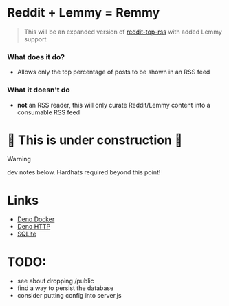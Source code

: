 
# Reddit + Lemmy = Remmy
> This will be an expanded version of [reddit-top-rss](https://github.com/johnwarne/reddit-top-rss) with added Lemmy support

### What does it do?
- Allows only the top percentage of posts to be shown in an RSS feed

### What it doesn't do
- **not** an RSS reader, this will only curate Reddit/Lemmy content into a consumable RSS feed

# 🚧 This is under construction 👷
> [!WARNING]
> dev notes below. Hardhats required beyond this point!

# Links
- [Deno Docker](https://github.com/denoland/deno_docker)
- [Deno HTTP](https://docs.deno.com/runtime/fundamentals/http_server)
- [SQLite](https://github.com/denodrivers/sqlite3/blob/main/doc.md)

# TODO:
- see about dropping /public
- find a way to persist the database
- consider putting config into server.js
